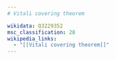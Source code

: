 ```yaml
---
# Vitali covering theorem

wikidata: Q3229352
msc_classification: 28
wikipedia_links:
  - "[[Vitali covering theorem]]"
---
```

